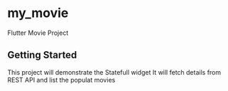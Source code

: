 # my_movie

Flutter Movie Project 

## Getting Started
This project will demonstrate the Statefull widget
It will fetch details from REST API and list the populat movies
